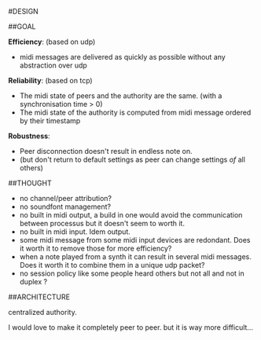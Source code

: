 #DESIGN

##GOAL

**Efficiency**: (based on udp)
 * midi messages are delivered as quickly as possible without any abstraction over udp

**Reliability**: (based on tcp)
 * The midi state of peers and the authority are the same. (with a synchronisation time > 0)
 * The midi state of the authority is computed from midi message ordered by their timestamp

**Robustness**:
 * Peer disconnection doesn't result in endless note on.
 * (but don't return to default settings as peer can change settings _of_ all others)

##THOUGHT

* no channel/peer attribution?
* no soundfont management?
* no built in midi output, a build in one would avoid the communication between processus but it doesn't seem to worth it.
* no built in midi input. Idem output.
* some midi message from some midi input devices are redondant. Does it worth it to remove those for more efficiency?
* when a note played from a synth it can result in several midi messages. Does it worth it to combine them in a unique udp packet?
* no session policy like some people heard others but not all and not in duplex ?

##ARCHITECTURE

centralized authority.

I would love to make it completely peer to peer. but it is way more difficult...
